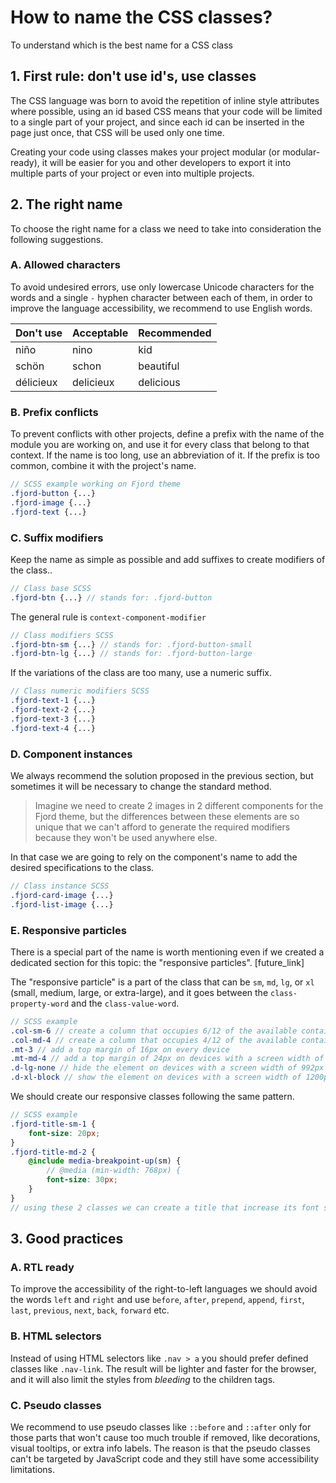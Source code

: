 # How to name the CSS classes?

To understand which is the best name for a CSS class

## 1. First rule: don't use id's, use classes

The CSS language was born to avoid the repetition of inline style attributes where possible, using an id based CSS means that your code will be limited to a single part of your project, and since each id can be inserted in the page just once, that CSS will be used only one time.

Creating your code using classes makes your project modular (or modular-ready), it will be easier for you and other developers to export it into multiple parts of your project or even into multiple projects.

## 2. The right name

To choose the right name for a class we need to take into consideration the following suggestions.

### A. Allowed characters

To avoid undesired errors, use only lowercase Unicode characters for the words and a single `-` hyphen character between each of them, in order to improve the language accessibility, we recommend to use English words.

| Don't use | Acceptable | Recommended |
| --------- | ---------- | ----------- |
| niño      | nino       | kid         |
| schön     | schon      | beautiful   |
| délicieux | delicieux  | delicious   |

### B. Prefix conflicts

To prevent conflicts with other projects, define a prefix with the name of the module you are working on, and use it for every class that belong to that context. If the name is too long, use an abbreviation of it. If the prefix is too common, combine it with the project's name.

```scss
// SCSS example working on Fjord theme
.fjord-button {...}
.fjord-image {...}
.fjord-text {...}
```

### C. Suffix modifiers

Keep the name as simple as possible and add suffixes to create modifiers of the class..

```scss
// Class base SCSS
.fjord-btn {...} // stands for: .fjord-button
```

The general rule is `context-component-modifier`

```scss
// Class modifiers SCSS
.fjord-btn-sm {...} // stands for: .fjord-button-small
.fjord-btn-lg {...} // stands for: .fjord-button-large
```

If the variations of the class are too many, use a numeric suffix.

```scss
// Class numeric modifiers SCSS
.fjord-text-1 {...}
.fjord-text-2 {...}
.fjord-text-3 {...}
.fjord-text-4 {...}
```

### D. Component instances

We always recommend the solution proposed in the previous section, but sometimes it will be necessary to change the standard method.

> Imagine we need to create 2 images in 2 different components for the Fjord theme, but the differences between these elements are so unique that we can't afford to generate the required modifiers because they won't be used anywhere else.

In that case we are going to rely on the component's name to add the desired specifications to the class.

```scss
// Class instance SCSS
.fjord-card-image {...}
.fjord-list-image {...}
```

### E. Responsive particles

There is a special part of the name is worth mentioning even if we created a dedicated section for this topic: the "responsive particles". [future_link]

The "responsive particle" is a part of the class that can be `sm`, `md`, `lg`, or `xl` (small, medium, large, or extra-large), and it goes between the `class-property-word` and the `class-value-word`.

```scss
// SCSS example
.col-sm-6 // create a column that occupies 6/12 of the available container width on devices with a screen width of `576px` or above
.col-md-4 // create a column that occupies 4/12 of the available container width on devices with a screen width of 768px or above
.mt-3 // add a top margin of 16px on every device
.mt-md-4 // add a top margin of 24px on devices with a screen width of 768px or above
.d-lg-none // hide the element on devices with a screen width of 992px or above
.d-xl-block // show the element on devices with a screen width of 1200px or above
```

We should create our responsive classes following the same pattern.

```scss
// SCSS example
.fjord-title-sm-1 {
	font-size: 20px;
}
.fjord-title-md-2 {
	@include media-breakpoint-up(sm) {
		// @media (min-width: 768px) {
		font-size: 30px;
	}
}
// using these 2 classes we can create a title that increase its font size on devices with a screen width of 768px or above
```

## 3. Good practices

### A. RTL ready

To improve the accessibility of the right-to-left languages we should avoid the words `left` and `right` and use `before`, `after`, `prepend`, `append`, `first`, `last`, `previous`, `next`, `back`, `forward` etc.

### B. HTML selectors

Instead of using HTML selectors like `.nav > a` you should prefer defined classes like `.nav-link`. The result will be lighter and faster for the browser, and it will also limit the styles from _bleeding_ to the children tags.

### C. Pseudo classes

We recommend to use pseudo classes like `::before` and `::after` only for those parts that won't cause too much trouble if removed, like decorations, visual tooltips, or extra info labels. The reason is that the pseudo classes can't be targeted by JavaScript code and they still have some accessibility limitations.
